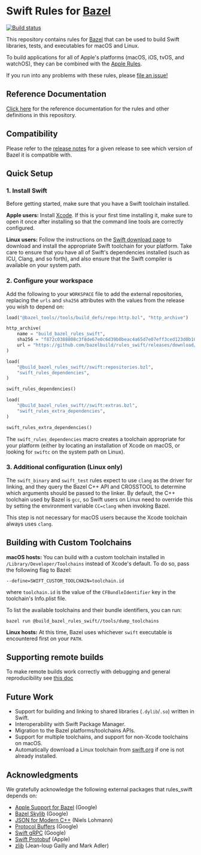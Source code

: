 # Swift Rules for [Bazel](https://bazel.build)

[![Build status](https://badge.buildkite.com/d562b11425e192a8f6ba9c43715bc8364985bccf54e4b9194a.svg?branch=master)](https://buildkite.com/bazel/rules-swift-swift)

This repository contains rules for [Bazel](https://bazel.build) that can be
used to build Swift libraries, tests, and executables for macOS and Linux.

To build applications for all of Apple's platforms (macOS, iOS, tvOS, and
watchOS), they can be combined with the
[Apple Rules](https://github.com/bazelbuild/rules_apple).

If you run into any problems with these rules, please
[file an issue!](https://github.com/bazelbuild/rules_swift/issues/new)

## Reference Documentation

[Click here](https://github.com/bazelbuild/rules_swift/tree/master/doc)
for the reference documentation for the rules and other definitions in this
repository.

## Compatibility

Please refer to the
[release notes](https://github.com/bazelbuild/rules_swift/releases) for a given
release to see which version of Bazel it is compatible with.

## Quick Setup

### 1. Install Swift

Before getting started, make sure that you have a Swift toolchain installed.

**Apple users:** Install [Xcode](https://developer.apple.com/xcode/downloads/).
If this is your first time installing it, make sure to open it once after
installing so that the command line tools are correctly configured.

**Linux users:** Follow the instructions on the
[Swift download page](https://swift.org/download/) to download and install the
appropriate Swift toolchain for your platform. Take care to ensure that you have
all of Swift's dependencies installed (such as ICU, Clang, and so forth), and
also ensure that the Swift compiler is available on your system path.

### 2. Configure your workspace

Add the following to your `WORKSPACE` file to add the external repositories,
replacing the `urls` and `sha256` attributes with the values from the release
you wish to depend on:

```python
load("@bazel_tools//tools/build_defs/repo:http.bzl", "http_archive")

http_archive(
    name = "build_bazel_rules_swift",
    sha256 = "f872c0388808c3f8de67e0c6d39b0beac4a65d7e07eff3ced123d0b102046fb6",
    url = "https://github.com/bazelbuild/rules_swift/releases/download/0.23.0/rules_swift.0.23.0.tar.gz",
)

load(
    "@build_bazel_rules_swift//swift:repositories.bzl",
    "swift_rules_dependencies",
)

swift_rules_dependencies()

load(
    "@build_bazel_rules_swift//swift:extras.bzl",
    "swift_rules_extra_dependencies",
)

swift_rules_extra_dependencies()
```

The `swift_rules_dependencies` macro creates a toolchain appropriate for your
platform (either by locating an installation of Xcode on macOS, or looking for
`swiftc` on the system path on Linux).

### 3. Additional configuration (Linux only)

The `swift_binary` and `swift_test` rules expect to use `clang` as the driver
for linking, and they query the Bazel C++ API and CROSSTOOL to determine which
arguments should be passed to the linker. By default, the C++ toolchain used by
Bazel is `gcc`, so Swift users on Linux need to override this by setting the
environment variable `CC=clang` when invoking Bazel.

This step is not necessary for macOS users because the Xcode toolchain always
uses `clang`.

## Building with Custom Toolchains

**macOS hosts:** You can build with a custom toolchain installed in
`/Library/Developer/Toolchains` instead of Xcode's default. To do so, pass the
following flag to Bazel:

```lang-none
--define=SWIFT_CUSTOM_TOOLCHAIN=toolchain.id
```

where `toolchain.id` is the value of the `CFBundleIdentifier` key in the
toolchain's Info.plist file.

To list the available toolchains and their bundle identifiers, you can run:

```command
bazel run @build_bazel_rules_swift//tools/dump_toolchains
```

**Linux hosts:** At this time, Bazel uses whichever `swift` executable is
encountered first on your `PATH`.

## Supporting remote builds

To make remote builds work correctly with debugging and general
reproducibility see [this doc](doc/debuggable_remote_swift.md)

## Future Work

- Support for building and linking to shared libraries (`.dylib`/`.so`) written
  in Swift.
- Interoperability with Swift Package Manager.
- Migration to the Bazel platforms/toolchains APIs.
- Support for multiple toolchains, and support for non-Xcode toolchains on
  macOS.
- Automatically download a Linux toolchain from [swift.org](https://swift.org)
  if one is not already installed.

## Acknowledgments

We gratefully acknowledge the following external packages that rules_swift
depends on:

- [Apple Support for Bazel](https://github.com/bazelbuild/apple_support) (Google)
- [Bazel Skylib](https://github.com/bazelbuild/bazel-skylib) (Google)
- [JSON for Modern C++](https://github.com/nlohmann/json) (Niels Lohmann)
- [Protocol Buffers](https://github.com/protocolbuffers/protobuf) (Google)
- [Swift gRPC](https://github.com/grpc/grpc-swift) (Google)
- [Swift Protobuf](https://github.com/apple/swift-protobuf) (Apple)
- [zlib](https://www.zlib.net) (Jean-loup Gailly and Mark Adler)
